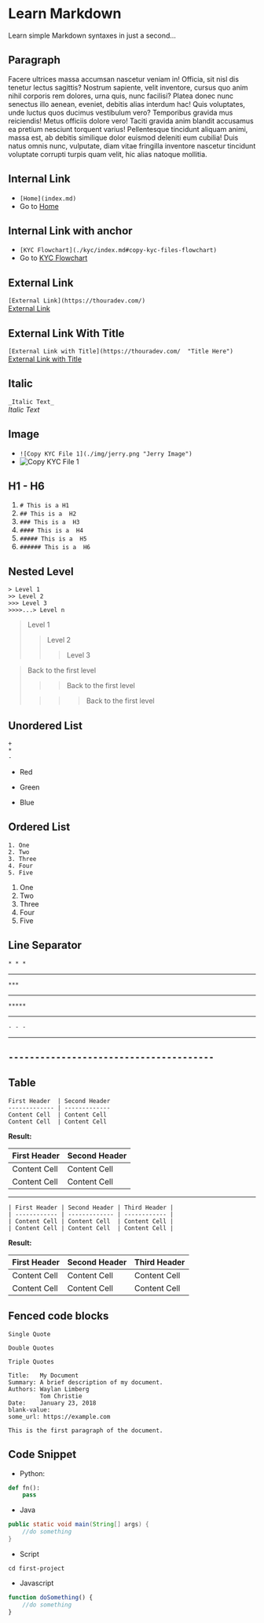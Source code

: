 # Learn Markdown
Learn simple Markdown syntaxes in just a second...

## Paragraph
Facere ultrices massa accumsan nascetur veniam in! Officia, sit nisl dis tenetur lectus sagittis? Nostrum sapiente, velit inventore, cursus quo anim nihil corporis rem dolores, urna quis, nunc facilisi? Platea donec nunc senectus illo aenean, eveniet, debitis alias interdum hac! Quis voluptates, unde luctus quos ducimus vestibulum vero? Temporibus gravida mus reiciendis! Metus officiis dolore vero! Taciti gravida anim blandit accusamus ea pretium nesciunt torquent varius! Pellentesque tincidunt aliquam animi, massa est, ab debitis similique dolor euismod deleniti eum cubilia! Duis natus omnis nunc, vulputate, diam vitae fringilla inventore nascetur tincidunt voluptate corrupti turpis quam velit, hic alias natoque mollitia.

## Internal Link
- `[Home](index.md)`
- Go to [Home](index.md)

## Internal Link with anchor
- `[KYC Flowchart](./kyc/index.md#copy-kyc-files-flowchart)`  
- Go to [KYC Flowchart](./kyc/index.md#copy-kyc-files-flowchart)

## External Link
`[External Link](https://thouradev.com/)`  
[External Link](https://thouradev.com/) 

## External Link With Title
`[External Link with Title](https://thouradev.com/  "Title Here")`  
[External Link with Title](https://thouradev.com/  "Title Here") 

## Italic

`_Italic Text_`  
_Italic Text_

## Image
- `![Copy KYC File 1](./img/jerry.png "Jerry Image")`
- ![Copy KYC File 1](./img/jerry.png "Jerry Image")

## H1 - H6
   1. `# This is a H1`
   2. `## This is a  H2`
   3. `### This is a  H3`
   4. `#### This is a  H4`
   5. `##### This is a  H5`
   6. `###### This is a  H6`

## Nested Level
```
> Level 1
>> Level 2
>>> Level 3
>>>>...> Level n
```
> Level 1
>> Level 2
>>> Level 3

> Back to the first level
>
> > > Back to the first level
>
> > > > Back to the first level

## Unordered List

```
+
*
-
```

+   Red
*   Green
-   Blue

## Ordered List
```
1. One
2. Two
3. Three
4. Four
5. Five
```
1. One
2. Two
3. Three
4. Four
5. Five

## Line Separator
`* * *`
* * *

`***`
***

`*****`
*****

`- - -`
- - -

`---------------------------------------`
 ---------------------------------------

## Table

```
First Header  | Second Header
------------- | -------------
Content Cell  | Content Cell
Content Cell  | Content Cell
```

**Result:**  

First Header  | Second Header
------------- | -------------
Content Cell  | Content Cell
Content Cell  | Content Cell

***

```
| First Header | Second Header | Third Header |
| ------------ | ------------- | ------------ |
| Content Cell | Content Cell  | Content Cell |
| Content Cell | Content Cell  | Content Cell |
```

**Result:**  

| First Header | Second Header | Third Header |
| ------------ | ------------- | ------------ |
| Content Cell | Content Cell  | Content Cell |
| Content Cell | Content Cell  | Content Cell |

## Fenced code blocks

`Single Quote`

``Double Quotes``

```
Triple Quotes
```

```
Title:   My Document
Summary: A brief description of my document.
Authors: Waylan Limberg
         Tom Christie
Date:    January 23, 2018
blank-value:
some_url: https://example.com

This is the first paragraph of the document.
```

## Code Snippet

- Python:  
```python
def fn():
    pass
```
- Java
```Java
public static void main(String[] args) {
    //do something
}
```
- Script
```Script
cd first-project
```
- Javascript
```js
function doSomething() {
    //do something
}
```